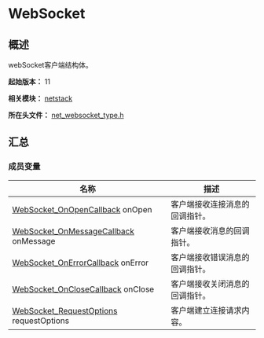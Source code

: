 # WebSocket

## 概述

webSocket客户端结构体。

**起始版本：** 11

**相关模块：** [netstack](capi-netstack.md)

**所在头文件：** [net_websocket_type.h](capi-net-websocket-type-h.md)

## 汇总

### 成员变量

| 名称                                                                                                | 描述 |
|---------------------------------------------------------------------------------------------------| -- |
| [WebSocket_OnOpenCallback](capi-net-websocket-type-h.md#websocket_onopencallback) onOpen          | 客户端接收连接消息的回调指针。 |
| [WebSocket_OnMessageCallback](capi-net-websocket-type-h.md#websocket_onmessagecallback) onMessage | 客户端接收消息的回调指针。 |
| [WebSocket_OnErrorCallback](capi-net-websocket-type-h.md#websocket_onerrorcallback) onError       | 客户端接收错误消息的回调指针。 |
| [WebSocket_OnCloseCallback](capi-net-websocket-type-h.md#websocket_onclosecallback) onClose       | 客户端接收关闭消息的回调指针。 |
| [WebSocket_RequestOptions](capi-netstack-websocket-requestoptions.md) requestOptions              | 客户端建立连接请求内容。 |


